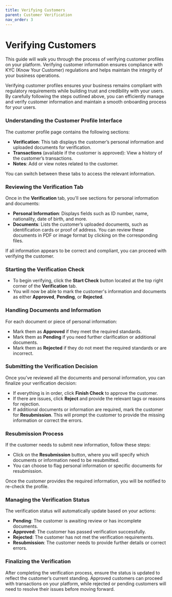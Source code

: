 ```yaml
---
title: Verifying Customers
parent: Customer Verification
nav_order: 3
---
```


# Verifying Customers

This guide will walk you through the process of verifying customer profiles on your platform. Verifying customer information ensures compliance with KYC (Know Your Customer) regulations and helps maintain the integrity of your business operations.

Verifying customer profiles ensures your business remains compliant with regulatory requirements while building trust and credibility with your users. By carefully following the steps outlined above, you can efficiently manage and verify customer information and maintain a smooth onboarding process for your users.

### Understanding the Customer Profile Interface
The customer profile page contains the following sections:

- **Verification**: This tab displays the customer’s personal information and uploaded documents for verification.
- **Transactions** (available if the customer is approved): View a history of the customer’s transactions.
- **Notes**: Add or view notes related to the customer.

You can switch between these tabs to access the relevant information.

### Reviewing the Verification Tab
Once in the **Verification** tab, you'll see sections for personal information and documents:

- **Personal Information**: Displays fields such as ID number, name, nationality, date of birth, and more.
- **Documents**: Lists the customer’s uploaded documents, such as identification cards or proof of address. You can review these documents in PDF or image format by clicking on the corresponding files.

If all information appears to be correct and compliant, you can proceed with verifying the customer.

### Starting the Verification Check
- To begin verifying, click the **Start Check** button located at the top right corner of the **Verification** tab.
- You will now be able to mark the customer's information and documents as either **Approved**, **Pending**, or **Rejected**.

### Handling Documents and Information
For each document or piece of personal information:
- Mark them as **Approved** if they meet the required standards.
- Mark them as **Pending** if you need further clarification or additional documents.
- Mark them as **Rejected** if they do not meet the required standards or are incorrect.

### Submitting the Verification Decision
Once you’ve reviewed all the documents and personal information, you can finalize your verification decision:

- If everything is in order, click **Finish Check** to approve the customer.
- If there are issues, click **Reject** and provide the relevant tags or reasons for rejection.
- If additional documents or information are required, mark the customer for **Resubmission**. This will prompt the customer to provide the missing information or correct the errors.

### Resubmission Process
If the customer needs to submit new information, follow these steps:
- Click on the **Resubmission** button, where you will specify which documents or information need to be resubmitted.
- You can choose to flag personal information or specific documents for resubmission.

Once the customer provides the required information, you will be notified to re-check the profile.

### Managing the Verification Status
The verification status will automatically update based on your actions:
- **Pending**: The customer is awaiting review or has incomplete documents.
- **Approved**: The customer has passed verification successfully.
- **Rejected**: The customer has not met the verification requirements.
- **Resubmission**: The customer needs to provide further details or correct errors.

### Finalizing the Verification
After completing the verification process, ensure the status is updated to reflect the customer’s current standing. Approved customers can proceed with transactions on your platform, while rejected or pending customers will need to resolve their issues before moving forward.